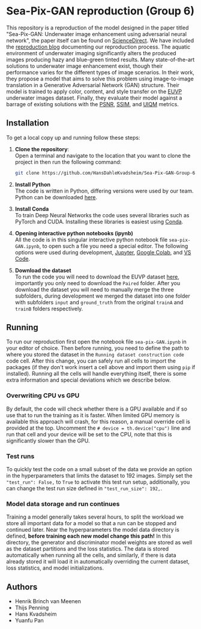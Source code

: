 # Sea-Pix-GAN reproduction (Group 6)
This repository is a reproduction of the model designed in the paper titled "Sea-Pix-GAN: Underwater image enhancement using adversarial neural network", the paper itself can be found on [ScienceDirect](https://www.sciencedirect.com/science/article/pii/S1047320323002717). We have included the [reproduction blog](Reproduction_Blog.pdf) documenting our reproduction process. 
The aquatic environment of underwater imaging significantly alters the produced images producing hazy and blue-green tinted results.
Many state-of-the-art solutions to underwater image enhancement exist, though their performance varies for the different types of image scenarios.
In their work, they propose a model that aims to solve this problem using image-to-image translation in a Generative Adversarial Network (GAN) structure.
Their model is trained to apply color, content, and style transfer on the [EUVP](https://irvlab.cs.umn.edu/resources/euvp-dataset) underwater images dataset.
Finally, they evaluate their model against a barrage of existing solutions with the [PSNR](https://www.sciencedirect.com/topics/engineering/signal-to-noise-ratio), [SSIM](https://www.sciencedirect.com/topics/engineering/similarity-index), and [UIQM](https://www.sciencedirect.com/topics/computer-science/quality-measure) metrics.

## Installation
To get a local copy up and running follow these steps:

1. **Clone the repository**:\
    Open a terminal and navigate to the location that you want to clone the project in then run the following command:
    ```bash
    git clone https://github.com/HansDahleKvadsheim/Sea-Pix-GAN-Group-6.git
    ```
   
2. **Install Python**\
    The code is written in Python, differing versions were used by our team.
    Python can be downloaded [here](https://www.python.org/downloads/).

3. **Install Conda**\
    To train Deep Neural Networks the code uses several libraries such as PyTorch and CUDA.
    Installing these libraries is easiest using [Conda](https://conda.io/projects/conda/en/latest/user-guide/install/index.html).

4. **Opening interactive python notebooks (ipynb)**\
    All the code is in this singular interactive python notebook file `sea-pix-GAN.ipynb`, to open such a file you need a special editor.
    The following options were used during development, [Jupyter](https://jupyter.org/), [Google Colab](https://colab.google/), and [VS Code](https://code.visualstudio.com/).

5. **Download the dataset**\
    To run the code you will need to download the EUVP dataset [here](https://drive.google.com/drive/folders/1ZEql33CajGfHHzPe1vFxUFCMcP0YbZb3), importantly you only need to download the `Paired` folder.
    After you download the dataset you will need to manually merge the three subfolders, during development we merged the dataset into one folder with subfolders `input` and `ground_truth` from the original `trainA` and `trainB` folders respectively.

## Running
To run our reproduction first open the notebook file `sea-pix-GAN.ipynb` in your editor of choice.
Then before running, you need to define the path to where you stored the dataset in the `Running dataset construction code` code cell.
After this change, you can safely run all cells to import the packages (if they don't work insert a cell above and import them using `pip` if installed).
Running all the cells will handle everything itself, there is some extra information and special deviations which we describe below.

### Overwriting CPU vs GPU
By default, the code will check whether there is a GPU available and if so use that to run the training as it is faster.
When limited GPU memory is available this approach will crash, for this reason, a manual override cell is provided at the top.
Uncomment the `# device = th.device("cpu")` line and run that cell and your device will be set to the CPU, note that this is significantly slower than the GPU.

### Test runs
To quickly test the code on a small subset of the data we provide an option in the hyperparameters that limits the dataset to 192 images.
Simply set the `"test_run": False,` to `True` to activate this test run setup, additionally, you can change the test run size defined in `"test_run_size": 192,`.

### Model data storage and run continues
Training a model generally takes several hours, to split the workload we store all important data for a model so that a run can be stopped and continued later.
Near the hyperparameters the model data directory is defined, **before training each new model change this path!**
In this directory, the generator and discriminator model weights are stored as well as the dataset partitions and the loss statistics.
The data is stored automatically when running all the cells, and similarly, if there is data already stored it will load it in automatically overriding the current dataset, loss statistics, and model initializations.

## Authors
- Henrik Brinch van Meenen
- Thijs Penning
- Hans Kvadsheim
- Yuanfu Pan
